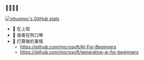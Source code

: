 ### 👋👋👋👋

[![vitusmoc's GitHub stats](https://github-readme-stats.vercel.app/api?username=vitusmoc)](https://github.com/anuraghazra/github-readme-stats)


- 💼 在上班
- 🎼 或者在吹口琴
- 🔭 打算做的事情
  - https://github.com/microsoft/AI-For-Beginners
  - https://github.com/microsoft/generative-ai-for-beginners